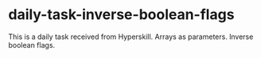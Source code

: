 # daily-task-inverse-boolean-flags
This is a daily task received from Hyperskill. Arrays as parameters. lnverse boolean flags.
